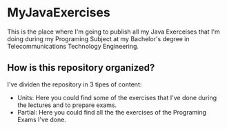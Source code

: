 # MyJavaExercises

This is the place where I'm going to publish all my Java Exerceises that I'm doing during my Programing Subject at my Bachelor's degree in Telecommunications Technology Engineering.

## How is this repository organized?
I've dividen the repository in 3 tipes of content:
- Units: Here you could find some of the exercises that I've done during the lectures and to prepare exams.
- Partial: Here you could find all the the exercises of the Programing Exams I've done.

